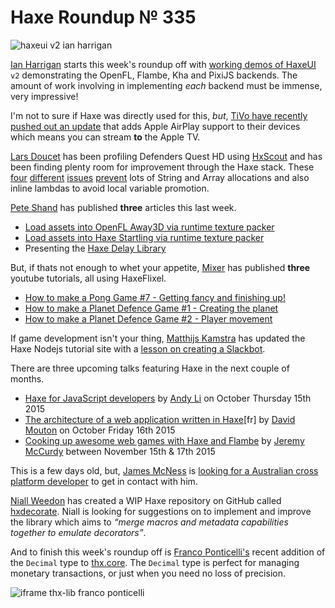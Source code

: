 [_template]: ../templates/roundup.html
[date]: / "2015-09-11 13:31:00"
[modified]: / "2015-09-11 13:31:00"
[published]: / "2015-09-11 13:31:00"
[“”]: a ""
# Haxe Roundup № 335

![haxeui v2 ian harrigan](/img/335/haxeuiv2.png "Preview of HaxeUI version 2.")

[Ian Harrigan][tw1] starts this week's roundup off with [working demos of HaxeUI][l1]
`v2` demonstrating the OpenFL, Flambe, Kha and PixiJS backends. The amount of work
involving in implementing _each_ backend must be immense, very impressive!

I'm not to sure if Haxe was directly used for this, _but_, [TiVo have recently
pushed out an update][l2] that adds Apple AirPlay support to their devices which
means you can stream **to** the Apple TV.

[Lars Doucet][tw2] has been profiling Defenders Quest HD using [HxScout][l3]
and has been finding plenty room for improvement through the Haxe stack. These
[four][l4] [different][l5] [issues][l6] [prevent][l7] lots of String and Array 
allocations and also inline lambdas to avoid local variable promotion.

[Pete Shand][tw3] has published **three** articles this last week.

- [Load assets into OpenFL Away3D via runtime texture packer][l8]
- [Load assets into Haxe Startling via runtime texture packer][l9]
- Presenting the [Haxe Delay Library][l10]

But, if thats not enough to whet your appetite, [Mixer][tw5] has published **three**
youtube tutorials, all using HaxeFlixel.

- [How to make a Pong Game #7 - Getting fancy and finishing up!][l12]
- [How to make a Planet Defence Game #1 - Creating the planet][l13]
- [How to make a Planet Defence Game #2 - Player movement][l14]

If game development isn't your thing, [Matthijs Kamstra][tw4] has updated the 
Haxe Nodejs tutorial site with a [lesson on creating a Slackbot][l11].

There are three upcoming talks featuring Haxe in the next couple of months.

- [Haxe for JavaScript developers][l15] by [Andy Li][tw6] on October Thursday 15th 2015
- [The architecture of a web application written in Haxe][l16][fr] by [David Mouton][tw7] on October Friday 16th 2015
- [Cooking up awesome web games with Haxe and Flambe][l17] by [Jeremy McCurdy][tw8] between November 15th & 17th 2015

This is a few days old, but, [James McNess][tw9] is [looking for a Australian cross
platform developer][l18] to get in contact with him.

[Niall Weedon][tw10] has created a WIP Haxe repository on GitHub called
[hxdecorate][l19]. Niall is looking for suggestions on to implement and improve
the library which aims to _“merge macros and metadata capabilities together to 
emulate decorators”_.

And to finish this week's roundup off is [Franco Ponticelli's][tw10] recent 
addition of the `Decimal` type to [thx.core][l20]. The `Decimal` type is perfect
for managing monetary transactions, or just when you need no loss of precision.

![iframe thx-lib franco ponticelli](http://try.thx-lib.org/embed/28e90)

[tw10]: https://twitter.com/fponticelli "@fponticelli"
[tw9]: https://twitter.com/codeandvisual "@codeandvisual"
[tw8]: https://twitter.com/JeremyMcCurdy "@JeremyMcCurdy"
[tw7]: https://twitter.com/damoebius "@damoebius"
[tw6]: https://twitter.com/andy_li "@andy_li"
[tw5]: https://twitter.com/5Mixer "@5Mixer"
[tw4]: https://twitter.com/MatthijsKamstra "@MatthijsKamstra"
[tw3]: https://twitter.com/peteshand "@peteshand"
[tw2]: https://twitter.com/larsiusprime "@larsiusprime"
[tw1]: https://twitter.com/IanHarrigan1982 "@IanHarrigan1982"
	
[l20]: https://github.com/fponticelli/thx.core "Thx.core on GitHub"
[l19]: https://github.com/nweedon/hxdecorate "hxdecorate on GitHub"
[l18]: https://twitter.com/codeandvisual/status/641053491281006592 "Australian cross-platform app developer job position"
[l17]: http://migs15.com/en/cooking-up-awesome-web-games-with-haxe-and-flambe/ "Cooking up awesome web games with Haxe and Flambe event"
[l16]: http://www.bdx.io/#/home "The architecture of a web application written in Haxe event"
[l15]: http://www.meetup.com/London-JavaScript-Community/events/224686660/ "Haxe, a language that compiles to JS... online event"
[l14]: https://www.youtube.com/watch?v=1oajia3bqNs "How to make a Planet Defence Game #2 - Player movement on YouTube"
[l13]: https://www.youtube.com/watch?v=6YemVrJnlS8 "How to make a Planet Defence Game #1 - Creating the planet on YouTube"
[l12]: https://www.youtube.com/watch?v=V-zZw_jZEHQ "How to make a Pong Game #7 - Getting fancy and finishing up on YouTube"
[l11]: http://matthijskamstra.github.io/haxenode/01slackbot/about.html "HaxeNode powered Slackbot"
[l10]: http://blog.peteshand.net/haxe-delay/ "Haxe Delay Library by Pete Shand"
[l9]: http://blog.peteshand.net/load-assets-into-haxe-starling-via-runtime-texture-packer/ "Load assets into haxe-starling via runtime texture packer by Pete Shand"
[l8]: http://blog.peteshand.net/load-assets-into-away3d-openfl-via-runtime-texture-packer/ "Load assets into away3d-openfl via runtime texture packer by Pete Shand"
[l7]: https://github.com/openfl/openfl/pull/830 "Drawcommand refactor for OpenFL on GitHub"
[l6]: https://github.com/openfl/openfl/pull/826 "DrawPath Optimization for OpenFL on GitHub"
[l5]: https://github.com/openfl/openfl/pull/825 "TextEngine Optimization for OpenFL on GitHub"
[l4]: https://github.com/openfl/lime/pull/562 "Font Optimization for Lime on GitHub"
[l3]: https://www.patreon.com/hxscout?ty=h "Support HxScout on Patreon"
[l2]: http://techcrunch.com/2015/07/14/tivo-devices-now-support-airplay-for-streaming-recordings-to-apple-tv/ "TiVo Devices Now Support AirPlay For Streaming Recordings To Apple TV"
[l1]: http://haxeui.org/v2/ "HaxeUI Version 2 Demos"